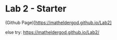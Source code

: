 # Lab 2 - Starter
(Github Page)[https://matheldergod.github.io/Lab2]

else try: https://matheldergod.github.io/Lab2/

